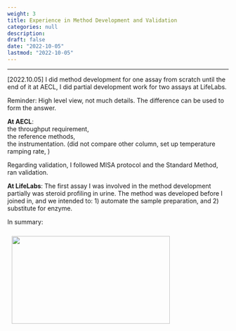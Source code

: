 ```yaml
---
weight: 3
title: Experience in Method Development and Validation
categories: null
description: 
draft: false
date: "2022-10-05"
lastmod: "2022-10-05"
---
```


<!--more-->
---

[2022.10.05]
I did method development for one assay from scratch until the end of it at AECL, I did partial development work for two assays at LifeLabs.

Reminder: High level view, not much details. The difference can be used to form the answer.

**At AECL**:  
the throughput requirement,  
the reference methods,  
the instrumentation. (did not compare other column, set up temperature ramping rate, )

Regarding validation, I followed MISA protocol and the Standard Method, ran validation.

**At LifeLabs**:
The first assay I was involved in the method development partially was steroid profiling in urine.  The method was developed before I joined in, and we intended to: 1) automate the sample preparation, and 2) substitute for enzyme.


In summary:  

<img width ="360" height= "200" src = "/docs/images/method development presentation.png" style ="float: left" HSPACE="10" VSPACE="10"/>